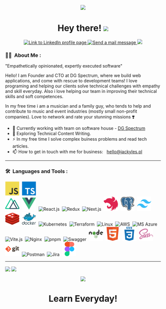 <p align="center"><img src="https://media.giphy.com/media/aEPLj7wAxvfOXycDvB/giphy.gif" width="30%" /></p>


<h1 align="center">Hey there! <img src="https://media.giphy.com/media/hvRJCLFzcasrR4ia7z/giphy.gif" width="40"></h1>

<p align="center">
  <a href="https://linkedin.com/in/jacek-leszczynski9" target="_blank">
    <img src="https://img.shields.io/badge/linkedin-%230077B5.svg?style=for-the-badge&logo=linkedin&logoColor=white" alt="Link to LinkedIn profile page" rel=”noreferrer” />
  </a>
  <a href="mailto:hello@jackyles.pl" target="_blank">
    <img src="https://img.shields.io/badge/Mail-D14636?style=for-the-badge&logo=gmail&logoColor=white" alt="Send a mail message" rel=”noreferrer” />
  </a>
  <a href="https://jackyles.pl/" target="_blank">
		<img src="https://img.shields.io/badge/portfolio-1AA246?style=for-the-badge&logo=About.me&logoColor=white" />
	</a>
</p>

### :woman_technologist: &nbsp;About Me :

"Empathetically opinionated, expertly executed software"

Hello! I am Founder and CTO at DG Spectrum, where we build web applications, and come with rescue to development teams! I love programing and helping our clients solve technical challenges with empathy and skill everyday. Also i love helping our team in improving their technical skills and soft competences.

In my free time i am a musician and a family guy, who tends to help and contribute to music and event industries (mostly small non-profit companies). Love to network and rate your stunning missions ❣️

- 🔭 Currently working with team on software house - <a href="https://dgspectrum.it/" target="_blank">DG Spectrum</a> 
- 🌱 Exploring Technical Content Writing.
- ⚡ In my free time I solve complex buiness problems and read tech articles.
- 📫 How to get in touch with me for business: &nbsp; <a href="mailto:hello@jackyles.pl">hello@jackyles.pl</a>

---

### 🛠 &nbsp;Languages and Tools :

<p>

<img src="https://github.com/devicons/devicon/blob/master/icons/javascript/javascript-original.svg" title="JavaScript" alt="JavaScript" width="46" height="46"/>&nbsp;
<img src="https://github.com/devicons/devicon/blob/master/icons/typescript/typescript-original.svg" title="TypeScript" alt="Typescript" width="46" height="46"/>&nbsp;	
<img src="https://github.com/devicons/devicon/blob/master/icons/nuxtjs/nuxtjs-original.svg" title="Nuxt.js" alt="Nuxt.js" width="46" height="46"/>&nbsp;
<img src="https://github.com/devicons/devicon/blob/master/icons/vuejs/vuejs-original.svg" title="Vue.js" alt="Vue.js" width="46" height="46"/>&nbsp;
<img src="https://cdn.jsdelivr.net/gh/devicons/devicon@latest/icons/react/react-original-wordmark.svg" title="React.js" alt="React.js" width="46" height="46"/>&nbsp;
<img src="https://cdn.jsdelivr.net/gh/devicons/devicon@latest/icons/redux/redux-original.svg" title="Redux" alt="Redux" width="46" height="46"/>&nbsp;
<img src="https://cdn.jsdelivr.net/gh/devicons/devicon@latest/icons/nextjs/nextjs-original.svg" title="Next.js" alt="Next.js" width="46" height="46"/>&nbsp;
<img src="https://github.com/devicons/devicon/blob/master/icons/nestjs/nestjs-original.svg" title="Nest.js" alt="Nest.js" width="46" height="46"/>&nbsp;
<img src="https://github.com/devicons/devicon/blob/master/icons/postgresql/postgresql-original.svg" title="PostgreSQL" alt="Postgresql" width="46" height="46"/>&nbsp;
<img src="https://github.com/devicons/devicon/blob/master/icons/tailwindcss/tailwindcss-original.svg" title="TailwindCSS" alt="Tailwindcss" width="46" height="46"/>&nbsp;
<img src="https://github.com/devicons/devicon/blob/master/icons/redis/redis-original.svg" title="Redis"  alt="Redis" width="46" height="46"/>&nbsp;
<img src="https://github.com/devicons/devicon/blob/master/icons/docker/docker-original-wordmark.svg" title="Docker"  alt="Docker" width="46" height="46"/>&nbsp;
<img src="https://cdn.jsdelivr.net/gh/devicons/devicon@latest/icons/kubernetes/kubernetes-original.svg" title="Kubernetes"  alt="Kubernetes" width="46" height="46"/>&nbsp;
<img src="https://cdn.jsdelivr.net/gh/devicons/devicon@latest/icons/terraform/terraform-original.svg" title="Terraform"  alt="Terraform" width="46" height="46"/>&nbsp;
<img src="https://cdn.jsdelivr.net/gh/devicons/devicon@latest/icons/linux/linux-original.svg" title="Linux"  alt="Linux" width="46" height="46"/>&nbsp;
<img src="https://cdn.jsdelivr.net/gh/devicons/devicon@latest/icons/amazonwebservices/amazonwebservices-original-wordmark.svg" title="AWS"  alt="AWS" width="46" height="46"/>&nbsp;
<img src="https://cdn.jsdelivr.net/gh/devicons/devicon@latest/icons/azure/azure-original.svg" title="MS Azure"  alt="MS Azure" width="46" height="46"/>&nbsp;
<img src="https://cdn.jsdelivr.net/gh/devicons/devicon@latest/icons/vitejs/vitejs-original.svg" title="Vite.js"  alt="Vite.js" width="46" height="46"/>&nbsp;
<img src="https://cdn.jsdelivr.net/gh/devicons/devicon@latest/icons/nginx/nginx-original.svg" title="Nginx"  alt="Nginx" width="46" height="46"/>&nbsp;
<img src="https://cdn.jsdelivr.net/gh/devicons/devicon@latest/icons/pnpm/pnpm-original.svg" title="pnpm"  alt="pnpm" width="46" height="46"/>&nbsp;
<img src="https://cdn.jsdelivr.net/gh/devicons/devicon@latest/icons/swagger/swagger-original.svg" title="Swagger"  alt="Swagger" width="46" height="46"/>&nbsp;
<img src="https://github.com/devicons/devicon/blob/master/icons/nodejs/nodejs-original-wordmark.svg" title="NodeJS" alt="NodeJS" width="46" height="46"/>&nbsp;
<img src="https://github.com/devicons/devicon/blob/master/icons/html5/html5-original.svg" title="HTML5" alt="HTML" width="46" height="46"/>&nbsp;
<img src="https://github.com/devicons/devicon/blob/master/icons/css3/css3-plain-wordmark.svg"  title="CSS3" alt="CSS" width="46" height="46"/>&nbsp;
<img src="https://github.com/devicons/devicon/blob/master/icons/sass/sass-original.svg" title="Scss" alt="Scss" width="46" height="46"/>&nbsp;
<img src="https://github.com/devicons/devicon/blob/master/icons/git/git-original-wordmark.svg" title="Git" alt="Git" width="46" height="46"/>&nbsp;
<img src="https://www.vectorlogo.zone/logos/getpostman/getpostman-icon.svg" title="Postman"  alt="Postman" width="46" height="46"/>&nbsp;
<img src="https://cdn.jsdelivr.net/gh/devicons/devicon@latest/icons/jira/jira-original-wordmark.svg" title="Jira"  alt="Jira" width="46" height="46"/>&nbsp;
<img src="https://github.com/devicons/devicon/blob/master/icons/figma/figma-original.svg" title="Figma" alt="Figma" width="46" height="46"/>&nbsp;
</p>

---
<img height=200 align="center" src="https://github.com/FrontJSack/github-readme-stats/api?username=frontjsack&layout=donut&theme=midnight-purple" />
<img height=200 align="center" src="https://github.com/FrontJSack/github-readme-stats/api?username=frontjsack&theme=midnight-purple&show_icons=true" />

<p align="center"><img align="center" src="https://media.giphy.com/media/IURYMmloHWzmKihgQ2/giphy.gif" width="200"></p>
<h1 align="center">Learn Everyday! </h1>
